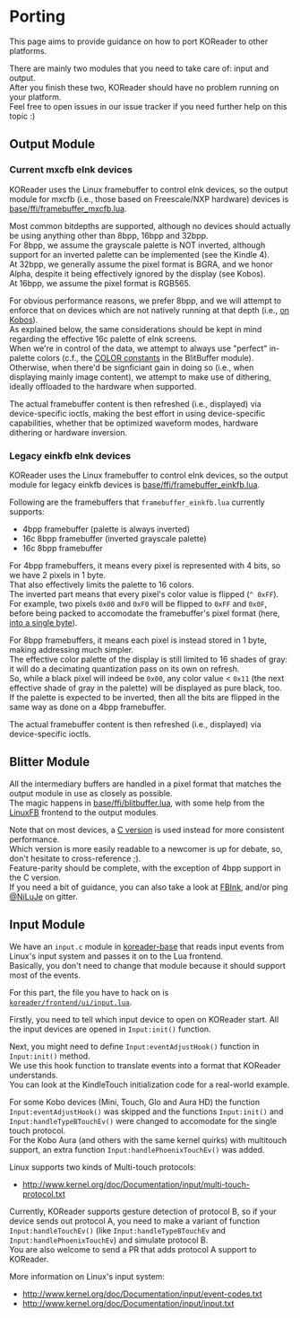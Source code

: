 # Porting

This page aims to provide guidance on how to port KOReader to other platforms.

There are mainly two modules that you need to take care of: input and output.  
After you finish these two, KOReader should have no problem running on your platform.  
Feel free to open issues in our issue tracker if you need further help on this topic :)


## Output Module

### Current mxcfb eInk devices

KOReader uses the Linux framebuffer to control eInk devices, so the output module for mxcfb (i.e., those based on Freescale/NXP hardware) devices is [base/ffi/framebuffer_mxcfb.lua](https://github.com/koreader/koreader-base/blob/master/ffi/framebuffer_mxcfb.lua).

Most common bitdepths are supported, although no devices should actually be using anything other than 8bpp, 16bpp and 32bpp.  
For 8bpp, we assume the grayscale palette is NOT inverted, although support for an inverted palette can be implemented (see the Kindle 4).  
At 32bpp, we generally assume the pixel format is BGRA, and we honor Alpha, despite it being effectively ignored by the display (see Kobos).  
At 16bpp, we assume the pixel format is RGB565.

For obvious performance reasons, we prefer 8bpp, and we will attempt to enforce that on devices which are not natively running at that depth (i.e., [on Kobos](https://github.com/koreader/koreader/blob/d1cd5e7ad4283611c57007b2c2d3dd5f7dab7057/platform/kobo/koreader.sh#L138-L186)).  
As explained below, the same considerations should be kept in mind regarding the effective 16c palette of eInk screens.  
When we're in control of the data, we attempt to always use "perfect" in-palette colors (c.f., the [COLOR constants](https://github.com/koreader/koreader-base/blob/a1fc4e43b7cce7a76b13224e145f9bada343d8ea/ffi/blitbuffer.lua#L1881-L1889) in the BlitBuffer module).  
Otherwise, when there'd be signficiant gain in doing so (i.e., when displaying mainly image content), we attempt to make use of dithering, ideally offloaded to the hardware when supported.

The actual framebuffer content is then refreshed (i.e., displayed) via device-specific ioctls, making the best effort in using device-specific capabilities, whether that be optimized waveform modes, hardware dithering or hardware inversion.

### Legacy einkfb eInk devices

KOReader uses the Linux framebuffer to control eInk devices, so the output module for legacy einkfb devices is [base/ffi/framebuffer_einkfb.lua](https://github.com/koreader/koreader-base/blob/master/ffi/framebuffer_einkfb.lua).

Following are the framebuffers that `framebuffer_einkfb.lua` currently supports:

  * 4bpp framebuffer (palette is always inverted)
  * 16c 8bpp framebuffer (inverted grayscale palette)
  * 16c 8bpp framebuffer

For 4bpp framebuffers, it means every pixel is represented with 4 bits, so we have 2 pixels in 1 byte.  
That also effectively limits the palette to 16 colors.  
The inverted part means that every pixel's color value is flipped (`^ 0xFF`).  
For example, two pixels `0x00` and `0xF0` will be flipped to `0xFF` and `0x0F`, before being packed to accomodate the framebuffer's pixel format (here, [into a single byte](https://github.com/NiLuJe/FBInk/blob/4f0230b17c480cdc75dd5497fddf33937781c812/fbink.c#L106-L133)).

For 8bpp framebuffers, it means each pixel is instead stored in 1 byte, making addressing much simpler.  
The effective color palette of the display is still limited to 16 shades of gray: it will do a decimating quantization pass on its own on refresh.  
So, while a black pixel will indeed be `0x00`, any color value < `0x11` (the next effective shade of gray in the palette) will be displayed as pure black, too.  
If the palette is expected to be inverted, then all the bits are flipped in the same way as done on a 4bpp framebuffer.

The actual framebuffer content is then refreshed (i.e., displayed) via device-specific ioctls.

## Blitter Module

All the intermediary buffers are handled in a pixel format that matches the output module in use as closely as possible.  
The magic happens in [base/ffi/blitbuffer.lua](https://github.com/koreader/koreader-base/blob/master/ffi/blitbuffer.lua), with some help from the [LinuxFB](https://github.com/koreader/koreader-base/blob/master/ffi/framebuffer_linux.lua) frontend to the output modules.

Note that on most devices, a [C version](https://github.com/koreader/koreader-base/blob/master/blitbuffer.c) is used instead for more consistent performance.  
Which version is more easily readable to a newcomer is up for debate, so, don't hesitate to cross-reference ;).  
Feature-parity should be complete, with the exception of 4bpp support in the C version.  
If you need a bit of guidance, you can also take a look at [FBInk](https://github.com/NiLuJe/FBInk), and/or ping [@NiLuJe](https://github.com/NiLuJe) on gitter.

## Input Module

We have an `input.c` module in [koreader-base][kb-framework] that reads input events from Linux's input system and passes it on to the Lua frontend.  
Basically, you don't need to change that module because it should support most of the events.

For this part, the file you have to hack on is [`koreader/frontend/ui/input.lua`](https://github.com/koreader/koreader/blob/master/frontend/ui/input.lua).

Firstly, you need to tell which input device to open on KOReader start. All the input devices are opened in `Input:init()` function.

Next, you might need to define `Input:eventAdjustHook()` function in `Input:init()` method.  
We use this hook function to translate events into a format that KOReader understands.  
You can look at the KindleTouch initialization code for a real-world example.

For some Kobo devices (Mini, Touch, Glo and Aura HD) the function `Input:eventAdjustHook()` was skipped and the functions `Input:init()` and `Input:handleTypeBTouchEv()` were changed to accomodate for the single touch protocol.  
For the Kobo Aura (and others with the same kernel quirks) with multitouch support, an extra function `Input:handlePhoenixTouchEv()` was added.

Linux supports two kinds of Multi-touch protocols:

 * <http://www.kernel.org/doc/Documentation/input/multi-touch-protocol.txt>

Currently, KOReader supports gesture detection of protocol B, so if your device sends out protocol A, you need to make a variant of function `Input:handleTouchEv()` (like `Input:handleTypeBTouchEv` and `Input:handlePhoenixTouchEv`) and simulate protocol B.  
You are also welcome to send a PR that adds protocol A support to KOReader.

More information on Linux's input system:

 * <http://www.kernel.org/doc/Documentation/input/event-codes.txt>
 * <http://www.kernel.org/doc/Documentation/input/input.txt>

[kb-framework]:https://github.com/koreader/koreader-base

<!-- kate: indent-mode cstyle; indent-width 4; replace-tabs on; remove-trailing-spaces none; -->
